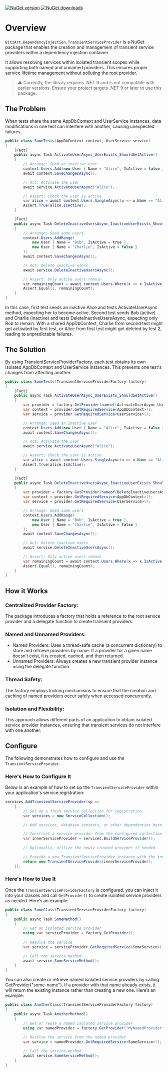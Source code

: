 ﻿[![NuGet version](https://img.shields.io/nuget/v/BitzArt.Json.TypedObjects.svg)](https://www.nuget.org/packages/BitzArt.Json.TypedObjects/)
[![NuGet downloads](https://img.shields.io/nuget/dt/BitzArt.Json.TypedObjects.svg)](https://www.nuget.org/packages/BitzArt.Json.TypedObjects/)

# Overview

`BitzArt.DependencyInjection.TransientServiceProvider` is a NuGet package that enables the creation and management of transient service providers within a dependency injection container.

It allows resolving services within isolated transient scopes while supporting both named and unnamed providers. This ensures proper service lifetime management without polluting the root provider.

> ⚠️
> Currently, the library requires .NET 9 and is not compatible with earlier versions. Ensure your project targets .NET 9 or later to use this package.


## The Problem

When tests share the same AppDbContext and UserService instances, data modifications in one test can interfere with another, causing unexpected failures.

```csharp
public class SomeTests(AppDbContext context, UserService service)
{
    [Fact]
    public async Task ActivateUserAsync_UserExists_ShouldSetActive()
    {
        // Arrange: Seed an inactive user
        context.Users.Add(new User { Name = "Alice", IsActive = false });
        await context.SaveChangesAsync();

        // Act: Activate the user
        await service.ActivateUserAsync("Alice");

        // Assert: Check the user is active
        var alice = await context.Users.SingleAsync(u => u.Name == "Alice");
        Assert.True(alice.IsActive);
    }

    [Fact]
    public async Task DeleteInactiveUsersAsync_InactiveUserExists_ShouldRemainOnlyActive()
    {
        // Arrange: Seed some users
        context.Users.AddRange(
            new User { Name = "Bob", IsActive = true },
            new User { Name = "Charlie", IsActive = false }
        );
        await context.SaveChangesAsync();

        // Act: Delete inactive users
        await service.DeleteInactiveUsersAsync();

        // Assert: Only active users remain
        var remainingCount = await context.Users.Where(x => x.IsActive).CountAsync();
        Assert.Equal(1, remainingCount);
    }
}
```
In this case, first test seeds an inactive Alice and tests ActivateUserAsync method, expecting her to become active. Second test seeds Bob (active) and Charlie (inactive) and tests DeleteInactiveUsersAsync, expecting only Bob to remain.
With a shared AppDbContext, Charlie from second test might get activated by first test, or Alice from first test might get deleted by test 2, leading to unpredictable failures.


## The Solution

By using TransientServiceProviderFactory, each test obtains its own isolated AppDbContext and UserService instances. This prevents one test's changes from affecting another.

```csharp
public class SomeTests(TransientServiceProviderFactory factory)
{
    [Fact]
    public async Task ActivateUserAsync_UserExists_ShouldSetActive()
    {
        var provider = factory.GetProvider(nameof(ActivateUserAsync_UserExists_ShouldSetActive));
        var context = provider.GetRequiredService<AppDbContext>();
        var service = provider.GetRequiredService<UserService>();

        // Arrange: Seed an inactive user
        context.Users.Add(new User { Name = "Alice", IsActive = false });
        await context.SaveChangesAsync();

        // Act: Activate the user
        await service.ActivateUserAsync("Alice");

        // Assert: Check the user is active
        var alice = await context.Users.SingleAsync(u => u.Name == "Alice");
        Assert.True(alice.IsActive);
    }

    [Fact]
    public async Task DeleteInactiveUsersAsync_InactiveUserExists_ShouldRemainOnlyActive()
    {
        var provider = factory.GetProvider(nameof(DeleteInactiveUsersAsync_InactiveUserExists_ShouldRemainOnlyActive));
        var context = provider.GetRequiredService<AppDbContext>();
        var service = provider.GetRequiredService<UserService>();

        // Arrange: Seed some users
        context.Users.AddRange(
            new User { Name = "Bob", IsActive = true },
            new User { Name = "Charlie", IsActive = false }
        );
        await context.SaveChangesAsync();

        // Act: Delete inactive users
        await service.DeleteInactiveUsersAsync();

        // Assert: Only active users remain
        var remainingCount = await context.Users.Where(x => x.IsActive).CountAsync();
        Assert.Equal(1, remainingCount);
    }
}
```


## How it Works

### Centralized Provider Factory:

The package introduces a factory that holds a reference to the root service provider and a delegate function to create transient providers.

### Named and Unnamed Providers:

- Named Providers: Uses a thread-safe cache (a concurrent dictionary) to store and retrieve providers by name. If a provider for a given name doesn’t exist, it is created, cached, and then returned.
- Unnamed Providers: Always creates a new transient provider instance using the delegate function.

### Thread Safety:

The factory employs locking mechanisms to ensure that the creation and caching of named providers occur safely when accessed concurrently.

### Isolation and Flexibility:

This approach allows different parts of an application to obtain isolated service provider instances, ensuring that transient services do not interfere with one another.


## Configure

The following demonstrates how to configure and use the `TransientServiceProvider`.

### Here's How to Configure It

Below is an example of how to set up the `TransientServiceProvider` within your application's service registration:

```csharp
services.AddTransientServiceProvider(sp =>
    {
        // Set up a fresh service collection for registration.
        var services = new ServiceCollection();

        // Add services, database contexts, or other dependencies here.

        // Construct a service provider from the configured collection.
        var innerServiceProvider = services.BuildServiceProvider();
        
        // Optionally, utilize the newly created provider if needed.

        // Provide a new TransientServiceProvider instance with the inner provider.
        return new TransientServiceProvider(innerServiceProvider);
    });
```

### Here's How to Use It

Once the `TransientServiceProviderFactory` is configured, you can inject it into your classes and call `GetProvider()` to create isolated service providers as needed. Here’s an example:

```csharp
public class SomeClass(TransientServiceProviderFactory factory)
{
    public async Task SomeMethod()
    {
        // Get an isolated service provider
        using var serviceProvider = factory.GetProvider();
        
        // Resolve the service
        var service = serviceProvider.GetRequiredService<SomeService>();

        // Call the service method
        await service.SomeServiceMethod();
    }
}
```

You can also create or retrieve named isolated service providers by calling GetProvider("some-name"). If a provider with that name already exists, it will return the existing instance rather than creating a new one. Here’s an example:

```csharp
public class AnotherClass(TransientServiceProviderFactory factory)
{
    public async Task AnotherMethod()
    {
        // Get or reuse a named isolated service provider
        using var namedProvider = factory.GetProvider("MyNamedProvider");
        
        // Resolve the service from the named provider
        var service = namedProvider.GetRequiredService<SomeService>();

        // Call the service method
        await service.SomeServiceMethod();
    }
}
```